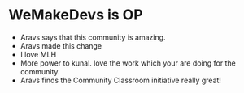 # WeMakeDevs is OP

- Aravs says that this community is amazing.
- Aravs made this change
- I love MLH
- More power to kunal. love the work which your are doing for the community.
- Aravs finds the Community Classroom initiative really great!
